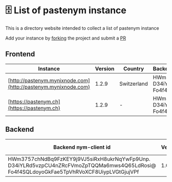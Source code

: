 # 🗄️ List of pastenym instance

This is a directory website intended to collect a list of pastenym instance

Add your instance by [forking](https://github.com/notrustverify/pastenym-directory/fork) the project and submit a [PR](https://github.com/notrustverify/pastenym-directory/pulls)

## Frontend

| Instance | Version | Country | Backend nym-client |
|---|---|---|:---|
| [http://pastenym.mynixnode.com](http://pastenym.mynixnode.com) | 1.2.9  | Switzerland | HWm3757chNdBq9FzKEY9j9VJ5siRxH8ukrNqYwFp9Unp.<br/> D34iYLRd5vzpCU4nZRcFVmoZpTQQMa6mws4Q65LdRosi@<br/> Fo4f4SQLdoyoGkFae5TpVhRVoXCF8UiypLVGtGjujVPf
| [https://pastenym.ch](https://pastenym.ch) | 1.2.9  | - | HWm3757chNdBq9FzKEY9j9VJ5siRxH8ukrNqYwFp9Unp.<br/> D34iYLRd5vzpCU4nZRcFVmoZpTQQMa6mws4Q65LdRosi@<br/> Fo4f4SQLdoyoGkFae5TpVhRVoXCF8UiypLVGtGjujVPf 

## Backend

| Backend nym-client id| Version | Hosted by |
|---|---|---|
| HWm3757chNdBq9FzKEY9j9VJ5siRxH8ukrNqYwFp9Unp.<br/> D34iYLRd5vzpCU4nZRcFVmoZpTQQMa6mws4Q65LdRosi@<br/> Fo4f4SQLdoyoGkFae5TpVhRVoXCF8UiypLVGtGjujVPf  | 1.0.0 | - |
